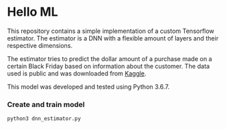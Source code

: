 # Hello ML

This repository contains a simple implementation of a custom Tensorflow estimator. The estimator is a DNN with a flexible amount of layers and their respective dimensions.

The estimator tries to predict the dollar amount of a purchase made on a certain Black Friday based on information about the customer. The data used is public and was downloaded from [Kaggle](https://www.kaggle.com/mehdidag/black-friday?).

This model was developed and tested using Python 3.6.7.

### Create and train model

```bash
python3 dnn_estimator.py
```
